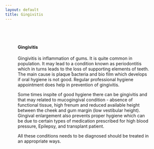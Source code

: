 ```yaml
---
layout: default
title: Gingivitis
---
```

<div class="container-fluid">
<div class="primary_color text-light featured-text" style="url() center; padding: 8%;">

<h4>Gingivitis</h4>
<p></p>
<p>Gingivitis is inflammation of gums. It is quite common in population. It may lead to a condition known as periodontitis which in turns leads to the loss of supporting elements of teeth. The main cause is plaque ֠bacteria and bio film which develops if oral hygiene is not good. Regular professional hygiene appointment does help in prevention of gingivitis.
</p>
<p>Some times inspite of good hygiene there can be gingivitis and that may related to mucogingival condition - absence of functional tissue, high frenum and reduced available height between the cheek and gum margin (low vestibular height). Gingival enlargement also prevents proper hygiene which can be due to certain types of medication prescribed for high blood pressure, Epilepsy, and transplant patient.
</p>
<p>
All these conditions needs to be diagnosed should be treated in an appropriate ways.
</p>